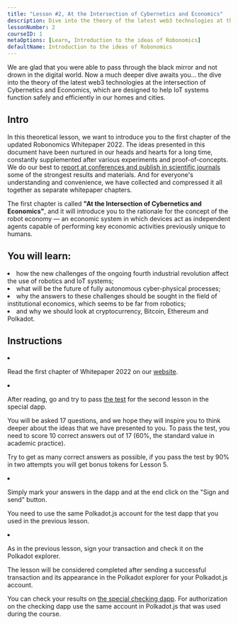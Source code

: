 ```yaml
---
title: "Lesson #2, At the Intersection of Cybernetics and Economics"
description: Dive into the theory of the latest web3 technologies at the intersection of Cybernetics and Economics, which are designed to help IoT systems function safely and efficiently in our homes and cities.
lessonNumber: 2
courseID: 1
metaOptions: [Learn, Introduction to the ideas of Robonomics]
defaultName: Introduction to the ideas of Robonomics
---
```


We are glad that you were able to pass through the black mirror and not drown in the digital world. Now a much deeper dive awaits you... the dive into the theory of the latest web3 technologies at the intersection of Cybernetics and Economics, which are designed to help IoT systems function safely and efficiently in our homes and cities.


## Intro

In this theoretical lesson, we want to introduce you to the first chapter of the updated Robonomics Whitepaper 2022. The ideas presented in this document have been nurtured in our heads and hearts for a long time, constantly supplemented after various experiments and proof-of-concepts. We do our best to [report at conferences and publish in scientific journals](https://robonomics.network/papers/) some of the strongest results and materials. And for everyone's understanding and convenience, we have collected and compressed it all together as separate whitepaper chapters.

The first chapter is called **"At the Intersection of Cybernetics and Economics"**, and it will introduce you to the rationale for the concept of the robot economy — an economic system in which devices act as independent agents capable of performing key economic activities previously unique to humans.

## You will learn:

<List>

<li>
how the new challenges of the ongoing fourth industrial revolution affect the use of robotics and IoT systems;
</li>

<li>
what will be the future of fully autonomous cyber-physical processes;
</li>

<li>
why the answers to these challenges should be sought in the field of institutional economics, which seems to be far from robotics;
</li>

<li>
and why we should look at cryptocurrency, Bitcoin, Ethereum and Polkadot.
</li>

</List>

## Instructions

<List type="numbers">

<li>

Read the first chapter of Whitepaper 2022 on our [website](https://robonomics.network/vision/).

</li>

<li>

After reading, go and try to pass [the test](https://lesson2.robonomics.academy/#/) for the second lesson in the special dapp.

You will be asked 17 questions, and we hope they will inspire you to think deeper about the ideas that we have presented to you. To pass the test, you need to score 10 correct answers out of 17 (60%, the standard value in academic practice).

Try to get as many correct answers as possible, if you pass the test by 90% in two attempts you will get bonus tokens for Lesson 5.

</li>

<li>

Simply mark your answers in the dapp and at the end click on the "Sign and send" button.

You need to use the same Polkadot.js account for the test dapp that you used in the previous lesson.

</li>

<li>

As in the previous lesson, sign your transaction and check it on the Polkadot explorer.

</li>
</List>

<Result>

The lesson will be considered completed after sending a successful transaction and its appearance in the Polkadot explorer for your Polkadot.js account.

You can check your results on [the special checking dapp](https://lk.robonomics.academy/). For authorization on the checking dapp use the same account in Polkadot.js that was used during the course.

</Result>